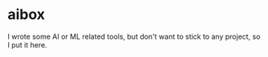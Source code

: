 # aibox
I wrote some AI or ML related tools, but don't want to stick to any project, so I put it here.
